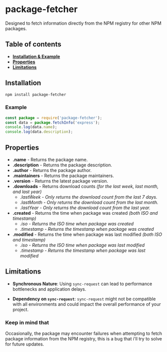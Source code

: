 # package-fetcher
Designed to fetch information directly from the NPM registry for other NPM packages.
## Table of contents
+ **[Installation & Example](#installation)**
+ **[Properties](#properties)**
+ **[Limitations](#limitations)**
## Installation
```bash
npm install package-fetcher
```
### Example
```js
const package = require('package-fetcher');
const data = package.fetchInfo('express');
console.log(data.name);
console.log(data.description);
```
## Properties
+ **.name** - Returns the package name.
+ **.description** - Returns the package description.
+ **.author** - Returns the package author.
+ **.maintainers** - Returns the package maintainers.
+ **.version** - Returns the latest package version.
+ **.downloads** - Returns download counts _(for the last week, last month, and last year)_
  + _.lastWeek - Only returns the download count from the last 7 days._
  + _.lastMonth - Only returns the download count from the last month._
  + _.lastYear - Only returns the download count from the last year._
+ **.created** - Returns the time when package was created _(both ISO and timestamp)_
  + _.iso - Returns the ISO time when package was created_
  + _.timestamp - Returns the timestamp when package was created_
+ **.modified** - Returns the time when package was last modified _(both ISO and timestamp)_
  + _.iso - Returns the ISO time when package was last modified_
  + _.timestamp - Returns the timestamp when package was last modified_
  
## Limitations
+ **Synchronous Nature**: Using `sync-request` can lead to performance bottlenecks and application delays.

+ **Dependency on `sync-request`**: `sync-request` might not be compatible with all environments and could impact the overall performance of your project.

### Keep in mind that
Occasionally, the package may encounter failures when attempting to fetch package information from the NPM registry, this is a bug that i'll try to solve for future updates.